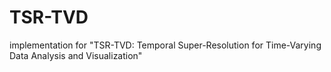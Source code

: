 # TSR-TVD
implementation for "TSR-TVD: Temporal Super-Resolution for Time-Varying Data Analysis and Visualization"
